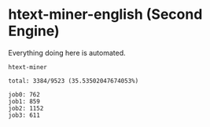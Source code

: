 # htext-miner-english (Second Engine)

Everything doing here is automated.

```
htext-miner

total: 3384/9523 (35.53502047674053%)

job0: 762
job1: 859
job2: 1152
job3: 611
```